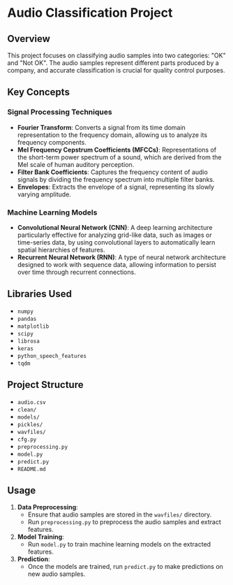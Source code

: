 # Audio Classification Project

## Overview
This project focuses on classifying audio samples into two categories: "OK" and "Not OK". The audio samples represent different parts produced by a company, and accurate classification is crucial for quality control purposes.

## Key Concepts

### Signal Processing Techniques
- **Fourier Transform**: Converts a signal from its time domain representation to the frequency domain, allowing us to analyze its frequency components.
- **Mel Frequency Cepstrum Coefficients (MFCCs)**: Representations of the short-term power spectrum of a sound, which are derived from the Mel scale of human auditory perception.
- **Filter Bank Coefficients**: Captures the frequency content of audio signals by dividing the frequency spectrum into multiple filter banks.
- **Envelopes**: Extracts the envelope of a signal, representing its slowly varying amplitude.

### Machine Learning Models
- **Convolutional Neural Network (CNN)**: A deep learning architecture particularly effective for analyzing grid-like data, such as images or time-series data, by using convolutional layers to automatically learn spatial hierarchies of features.
- **Recurrent Neural Network (RNN)**: A type of neural network architecture designed to work with sequence data, allowing information to persist over time through recurrent connections.

## Libraries Used
- `numpy`
- `pandas`
- `matplotlib`
- `scipy`
- `librosa`
- `keras`
- `python_speech_features`
- `tqdm`

## Project Structure
- `audio.csv`
- `clean/`
- `models/`
- `pickles/`
- `wavfiles/`
- `cfg.py`
- `preprocessing.py`
- `model.py`
- `predict.py`
- `README.md`


## Usage
1. **Data Preprocessing**:
   - Ensure that audio samples are stored in the `wavfiles/` directory.
   - Run `preprocessing.py` to preprocess the audio samples and extract features.
2. **Model Training**:
   - Run `model.py` to train machine learning models on the extracted features.
3. **Prediction**:
   - Once the models are trained, run `predict.py` to make predictions on new audio samples.
